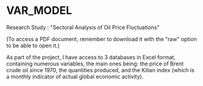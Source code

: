 # VAR_MODEL
Research Study : "Sectoral Analysis of Oil Price Fluctuations" 

(To access a PDF document, remember to download it with the "raw" option to be able to open it.)

As part of the project, I have access to 3 databases in Excel format, containing numerous variables, the main ones being: the price of Brent crude oil since 1970, the quantities produced, and the Kilian index (which is a monthly indicator of actual global economic activity).
